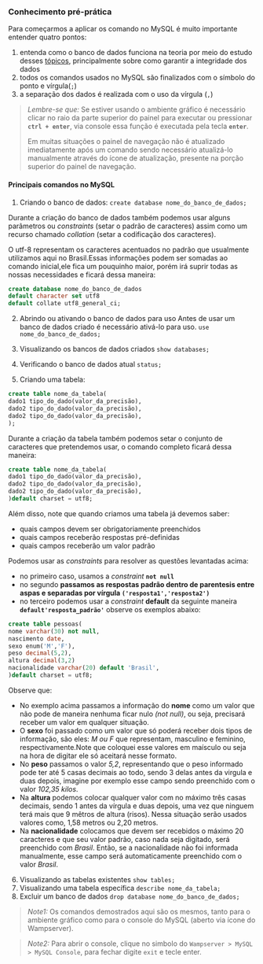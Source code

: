 ### Conhecimento pré-prática

Para começarmos a aplicar os comando no MySQL é muito importante entender quatro pontos:
1. entenda como o banco de dados funciona na teoria por meio do estudo desses [tópicos](1.entendendo-banco-de-dados.md), principalmente sobre como garantir a integridade dos dados
2. todos os comandos usados no MySQL são finalizados com o símbolo do ponto e vírgula(``;``)
3. a separação dos dados é realizada com o uso da vírgula (``,``)

> *Lembre-se que:*
 Se estiver usando o ambiente gráfico é necessário clicar no raio da parte superior do painel para executar ou pressionar **``ctrl + enter``**, via console essa função é executada pela tecla **``enter``**.
>
> Em muitas situações o painel de navegação não é atualizado imediatamente após um comando sendo necessário atualizá-lo manualmente através do ícone de atualização, presente na porção superior do painel de navegação.

#### Principais comandos no MySQL
1. Criando o banco de dados: `create database nome_do_banco_de_dados;`

Durante a criação do banco de dados também podemos usar alguns parâmetros ou *constraints* (setar o padrão de caracteres) assim como um recurso chamado *collation* (setar a codificação dos caracteres). 

O utf-8 representam os caracteres acentuados no padrão que usualmente utilizamos aqui no Brasil.Essas informações podem ser somadas ao comando inicial,ele fica um pouquinho maior, porém irá suprir todas as nossas necessidades e ficará dessa maneira:

```sql
create database nome_do_banco_de_dados 
default character set utf8 
default collate utf8_general_ci;
```

2. Abrindo ou ativando o banco de dados para uso
Antes de usar um banco de dados criado é necessário ativá-lo para uso.
`use nome_do_banco_de_dados;`


3. Visualizando os bancos de dados criados
`show databases;`
    
4. Verificando o banco de dados atual
`status;`
5. Criando uma tabela:

```sql
create table nome_da_tabela(
dado1 tipo_do_dado(valor_da_precisão), 
dado2 tipo_do_dado(valor_da_precisão),
dado2 tipo_do_dado(valor_da_precisão),
);
```

Durante a criação da tabela também podemos setar o conjunto de caracteres que pretendemos usar, o comando completo ficará dessa maneira:

```sql
create table nome_da_tabela(
dado1 tipo_do_dado(valor_da_precisão), 
dado2 tipo_do_dado(valor_da_precisão),
dado2 tipo_do_dado(valor_da_precisão),
)default charset = utf8;
```

Além disso, note que quando criamos uma tabela já devemos saber:
 - quais campos devem ser obrigatoriamente preenchidos 
 - quais campos receberão respostas pré-definidas
 - quais campos receberão um valor padrão
  
Podemos usar as *constraints* para resolver as questões levantadas acima:
- no primeiro caso, usamos a *constraint* **``not null``**
- no segundo **passamos as respostas padrão dentro de parentesis entre aspas e separadas por vírgula ``('resposta1','resposta2')``**
- no terceiro podemos usar a *constraint* **default**  da seguinte maneira **``default'resposta_padrão'``** observe os exemplos abaixo:

```sql
create table pessoas(
nome varchar(30) not null, 
nascimento date,
sexo enum('M','F'),
peso decimal(5,2),
altura decimal(3,2)
nacionalidade varchar(20) default 'Brasil',
)default charset = utf8;
```
Observe que:

- No exemplo acima passamos a informação do **nome** como um valor que não pode de maneira nenhuma ficar nulo *(not null)*, ou seja, precisará receber um valor em qualquer situação.
- O **sexo** foi passado como um valor que só poderá receber dois tipos de informação, são eles: *M ou F* que representam, masculino e feminino, respectivamente.Note que coloquei esse valores em maísculo ou seja na hora de digitar ele só aceitará nesse formato. 
- No **peso** passamos o valor *5,2*, representando que o peso informado pode ter até 5 casas decimais ao todo, sendo 3 delas antes da virgula e duas depois, imagine por exemplo esse campo sendo preenchido com o valor *102,35 kilos*.
- Na **altura** podemos colocar qualquer valor com no máximo três casas decimais, sendo 1 antes da vírgula e duas depois, uma vez que ninguem terá mais que 9 mêtros de altura (risos). Nessa situação serão usados valores como, 1,58 metros ou 2,20 metros.
- Na **nacionalidade** colocamos que devem ser recebidos o máximo 20 caracteres e que seu valor padrão, caso nada seja digitado, será preenchido com *Brasil*. Então, se a nacionalidade não foi informada manualmente, esse campo será automaticamente preenchido com o valor *Brasil*.


6. Visualizando as tabelas existentes
   `show tables;`
7. Visualizando uma tabela específica
   `describe nome_da_tabela;`
8. Excluir um banco de dados
    `drop database nome_do_banco_de_dados;`
   



> *Note1:* Os comandos demostrados aqui são os mesmos, tanto para o ambiente gráfico como para o console do MySQL (aberto via ícone do Wampserver).

> *Note2:* Para abrir o console, clique no simbolo do ``Wampserver > MySQL > MySQL Console``, para fechar digite ``exit`` e tecle enter.
